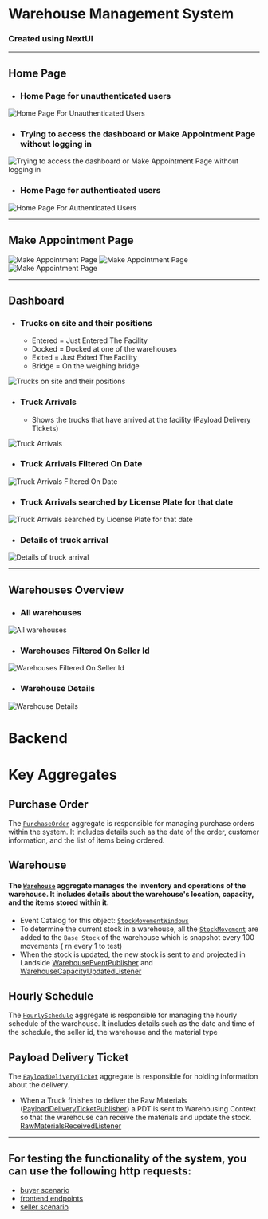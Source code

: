 # Warehouse Management System 

### Created using NextUI


---
## Home Page

- ### Home Page for unauthenticated users
![Home Page For Unauthenticated Users](./screenshots/1.png)

- ### Trying to access the dashboard or Make Appointment Page without logging in
![Trying to access the dashboard or Make Appointment Page without logging in](./screenshots/2.png)

- ### Home Page for authenticated users
![Home Page For Authenticated Users](./screenshots/3.png)

---
## Make Appointment Page
![Make Appointment Page](./screenshots/4.png)
![Make Appointment Page](./screenshots/5.png)
![Make Appointment Page](./screenshots/6.png)

---
## Dashboard
- ### Trucks on site and their positions
    - Entered = Just Entered The Facility
    - Docked = Docked at one of the warehouses
    - Exited = Just Exited The Facility
    - Bridge = On the weighing bridge
  
![Trucks on site and their positions](./screenshots/7.png)

- ### Truck Arrivals
  - Shows the trucks that have arrived at the facility (Payload Delivery Tickets)

![Truck Arrivals](./screenshots/7.png)

- ### Truck Arrivals Filtered On Date
![Truck Arrivals Filtered On Date](./screenshots/8.png)

- ### Truck Arrivals searched by License Plate for that date
![Truck Arrivals searched by License Plate for that date](./screenshots/9.png)

- ### Details of truck arrival
![Details of truck arrival](./screenshots/10.png)

--- 
## Warehouses Overview

- ### All warehouses
![All warehouses](./screenshots/11.png)

- ### Warehouses Filtered On Seller Id
![Warehouses Filtered On Seller Id](./screenshots/13.png)

- ### Warehouse Details
![Warehouse Details](./screenshots/12.png)


# Backend
# Key Aggregates

## Purchase Order
The [`PurchaseOrder`](Warehousing/src/main/java/be/kdg/prog6/warehouse/domain/PurchaseOrder.java) aggregate is responsible for managing purchase orders within the system. It includes details such as the date of the order, customer information, and the list of items being ordered.

## Warehouse
#### The [`Warehouse`](Warehousing/src/main/java/be/kdg/prog6/warehouse/domain/Warehouse.java) aggregate manages the inventory and operations of the warehouse. It includes details about the warehouse's location, capacity, and the items stored within it.
 
- Event Catalog for this object: [`StockMovementWindows`](Warehousing/src/main/java/be/kdg/prog6/warehouse/domain/StockMovementWindow.java)
- To determine the current stock in a warehouse, all the  [`StockMovement`](Warehousing/src/main/java/be/kdg/prog6/warehouse/domain/StockMovement.java) are added to the `Base Stock` of the warehouse which is snapshot every 100 movements ( rn every 1 to test)
- When the stock is updated, the new stock is sent to and projected in Landside [WarehouseEventPublisher](Warehousing/src/main/java/be/kdg/prog6/warehouse/adapters/out/WarehouseEventPublisher.java) and [WarehouseCapacityUpdatedListener](Landside/src/main/java/be/kdg/prog6/Landside/adapters/in/WarehouseCapacityUpdatedListener.java)

## Hourly Schedule 
The [`HourlySchedule`](Landside/src/main/java/be/kdg/prog6/Landside/domain/HourlySchedule.java) aggregate is responsible for managing the hourly schedule of the warehouse. It includes details such as the date and time of the schedule, the seller id, the warehouse and the material type


## Payload Delivery Ticket
The [`PayloadDeliveryTicket`](Landside/src/main/java/be/kdg/prog6/Landside/domain/PayloadDeliveryTicket.java) aggregate is responsible for holding information about the delivery.

- When a Truck finishes to deliver the Raw Materials ([PayloadDeliveryTicketPublisher](Landside/src/main/java/be/kdg/prog6/Landside/adapters/out/PayloadDeliveryTicketPublisher.java)) a PDT is sent to Warehousing Context so that the warehouse can receive the materials and update the stock. [RawMaterialsReceivedListener](Warehousing/src/main/java/be/kdg/prog6/warehouse/adapters/in/RawMaterialsReceivedListener.java)

---
## For testing the functionality of the system, you can use the following http requests:
- [buyer scenario](Landside/src/test/security/buyer_scenario.http)
- [frontend endpoints](Landside/src/test/security/frontend_endpoints.http)
- [seller scenario](Landside/src/test/security/seller_scenario.http)

